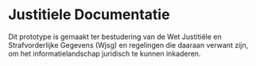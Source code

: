 # Justitiele Documentatie
Dit prototype is gemaakt ter bestudering van de Wet Justitiële en Strafvorderlijke Gegevens (Wjsg) en regelingen die daaraan verwant zijn,
om het informatielandschap juridisch te kunnen inkaderen.